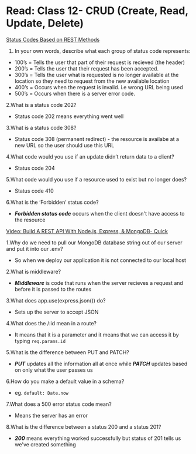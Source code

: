 # Read: Class 12-  CRUD (Create, Read, Update, Delete)

[Status Codes Based on REST Methods](https://www.moesif.com/blog/technical/api-design/Which-HTTP-Status-Code-To-Use-For-Every-CRUD-App/)

1. In your own words, describe what each group of status code represents:

* 100’s = Tells the user that part of their request is recieved (the header)
* 200’s = Tells the user that their request has been accepted.
* 300’s = Tells the user what is requested is no longer available at the location so they need to request from the new available location
* 400’s = Occurs when the request is invalid. i.e wrong URL being used
* 500’s = Occurs when there is a server error code.

2.What is a status code 202?

* Status code 202 means everything went well

3.What is a status code 308?

* Status code 308 (permanent redirect) -  the resource is availabe at a new URL so the user should use this URL

4.What code would you use if an update didn’t return data to a client?

* Status code 204

5.What code would you use if a resource used to exist but no longer does?

* Status code 410 

6.What is the ‘Forbidden’ status code?

* ***Forbidden status code*** occurs when the client doesn't have access to the resource 


[Video: Build A REST API With Node.js, Express, & MongoDB- Quick](https://www.youtube.com/channel/UCFbNIlppjAuEX4znoulh0Cw)

1.Why do we need to pull our MongoDB database string out of our server and put it into our .env?

* So when we deploy our application it is not connected to our local host

2.What is middleware?

* ***Middleware*** is code that runs when the server recieves a request and before it is passed to the routes

3.What does app.use(express.json()) do?

* Sets up the server to accept JSON

4.What does the /:id mean in a route?

* It means that it is a parameter and it means that we can access it by typing `req.params.id`

5.What is the difference between PUT and PATCH?

* ***PUT*** updates all the information all at once while ***PATCH*** updates based on only what the user passes us

6.How do you make a default value in a schema?

* eg. `default: Date.now`

7.What does a 500 error status code mean?

* Means the server has an error

8.What is the difference between a status 200 and a status 201?

* ***200*** means everything worked successfully but status of 201 tells us we've created something